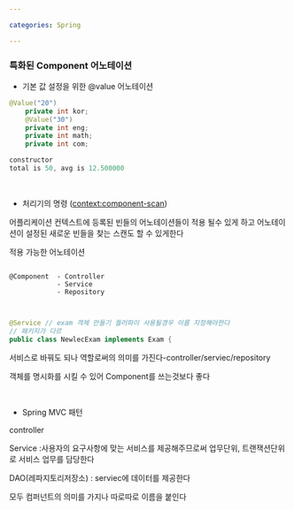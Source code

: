 ```yaml
---

categories: Spring

---
```


### 특화된 Component 어노테이션


- 기본 값 설정을 위한 @value 어노테이션

```java
@Value("20")
	private int kor;
	@Value("30")
	private int eng;
	private int math;
	private int com;
```
```java
constructor
total is 50, avg is 12.500000

```
&nbsp;

- 처리기의 명령 (<context:component-scan>)

어플리케이션 컨텍스트에 등록된 빈들의 어노테이션들이 적용 될수 있게 하고
어노테이션이 설정된 새로운 빈들을 찾는 스캔도 할 수 있게한다 

적용 가능한 어노테이션

```

@Component  - Controller
            - Service
            - Repository
```

```java


@Service // exam 객체 만들기 퀄러파이 사용될경우 이름 지정해야한다
// 패키지가 다르
public class NewlecExam implements Exam {

```


서비스로 바꿔도 되나 역할로써의 의미를 가진다-controller/serviec/repository

객체를 명시화를 시킬 수 있어 Component를 쓰는것보다 좋다


&nbsp;


- Spring MVC 패턴

controller


Service :사용자의 요구사항에 맞는 서비스를 제공해주므로써 업무단위, 트랜잭션단위로 
서비스 업무를 담당한다 

DAO(레파지토리저장소) : serviec에 데이터를 제공한다 


모두 컴퍼넌트의 의미를 가지나 따로따로 이름을 붙인다